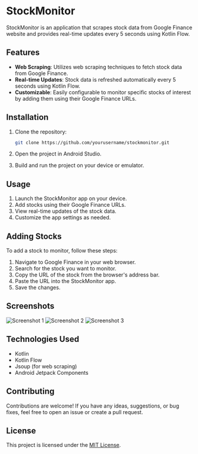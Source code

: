 # StockMonitor

StockMonitor is an application that scrapes stock data from Google Finance website and provides real-time updates every 5 seconds using Kotlin Flow.

## Features

- **Web Scraping**: Utilizes web scraping techniques to fetch stock data from Google Finance.
- **Real-time Updates**: Stock data is refreshed automatically every 5 seconds using Kotlin Flow.
- **Customizable**: Easily configurable to monitor specific stocks of interest by adding them using their Google Finance URLs.

## Installation

1. Clone the repository:

    ```bash
    git clone https://github.com/yourusername/stockmonitor.git
    ```

2. Open the project in Android Studio.

3. Build and run the project on your device or emulator.

## Usage

1. Launch the StockMonitor app on your device.
2. Add stocks using their Google Finance URLs.
3. View real-time updates of the stock data.
4. Customize the app settings as needed.

## Adding Stocks

To add a stock to monitor, follow these steps:

1. Navigate to Google Finance in your web browser.
2. Search for the stock you want to monitor.
3. Copy the URL of the stock from the browser's address bar.
4. Paste the URL into the StockMonitor app.
5. Save the changes.

## Screenshots

![Screenshot 1](ScreenShots/Screenshot_1714465664.png)
![Screenshot 2](ScreenShots/Screenshot_1714465670.png)
![Screenshot 3](ScreenShots/Screenshot_1714465684.png)

## Technologies Used

- Kotlin
- Kotlin Flow
- Jsoup (for web scraping)
- Android Jetpack Components

## Contributing

Contributions are welcome! If you have any ideas, suggestions, or bug fixes, feel free to open an issue or create a pull request.

## License

This project is licensed under the [MIT License](LICENSE).

